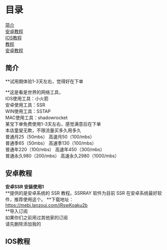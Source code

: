 # 目录
[简介](#简介)  
[安卓教程](#安卓教程)  
[IOS教程](#IOS教程)  
[教程](#)  
[安卓教程](#)  
## 简介  
**试用期体验1-3天左右，觉得好在下单  

**这是看是世界的网络工具，  
IOS使用工具：小火箭  
安卓使用工具：SSR  
WIN使用工具：SSTAP  
MAC使用工具：shadowrocket  
某宝下单免费使用1-3天左右，感觉满意后在下单  
本店童叟无欺，不限流量买多久用多久  
普通月25（50mbs）        高速月50（100/mbs）  
普通季65（50mbs）       高速季130（100/mbs）  
普通年220（100/mbs）      高速年450（300/mbs）  
普通永久980（200/mbs）  高速永久2980（1000/mbs）  

## 安卓教程  
**安卓SSR 安装使用1**  
**提供的是安卓系统的 SSR 教程。SSRRAY 软件为目前 SSR 在安卓系统最好软件，推荐使用这个。 
**下载地址：  
https://mebi.lanzoui.com/iRswKoaku2b  
**导入订阅  
如果你们之前用过其他家的订阅  
请先删除添加我的  

## IOS教程
